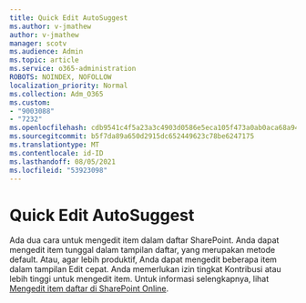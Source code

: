 ```yaml
---
title: Quick Edit AutoSuggest
ms.author: v-jmathew
author: v-jmathew
manager: scotv
ms.audience: Admin
ms.topic: article
ms.service: o365-administration
ROBOTS: NOINDEX, NOFOLLOW
localization_priority: Normal
ms.collection: Adm_O365
ms.custom:
- "9003088"
- "7232"
ms.openlocfilehash: cdb9541c4f5a23a3c4903d0586e5eca105f473a0ab0aca68a948fdcac2363edd
ms.sourcegitcommit: b5f7da89a650d2915dc652449623c78be6247175
ms.translationtype: MT
ms.contentlocale: id-ID
ms.lasthandoff: 08/05/2021
ms.locfileid: "53923098"
---
```

# <a name="quick-edit-autosuggest"></a>Quick Edit AutoSuggest

Ada dua cara untuk mengedit item dalam daftar SharePoint. Anda dapat mengedit item tunggal dalam tampilan daftar, yang merupakan metode default. Atau, agar lebih produktif, Anda dapat mengedit beberapa item dalam tampilan Edit cepat. Anda memerlukan izin tingkat Kontribusi atau lebih tinggi untuk mengedit item. Untuk informasi selengkapnya, lihat [Mengedit item daftar di SharePoint Online](https://support.microsoft.com/office/dac1a1c3-a80b-4082-ba57-715cf613d0f7).
